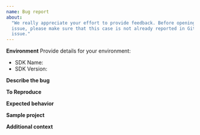 ```yaml
---
name: Bug report
about:
  "We really appreciate your effort to provide feedback. Before opening a new
  issue, please make sure that this case is not already reported in GitHub as an
  issue."
---
```


**Environment**
Provide details for your environment:

- SDK Name:
- SDK Version:

**Describe the bug**

<!-- A clear and concise description of the bug. -->

**To Reproduce**

<!-- Add code that reproduces the bug. -->

**Expected behavior**

<!-- A clear and concise description of the expected result. -->

**Sample project**

<!-- Consider attaching a sample project or link to a repository with such project. -->

**Additional context**

<!-- Add any other context about the problem here. -->
